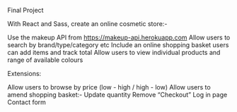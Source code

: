 Final Project

With React and Sass, create an online cosmetic store:-

Use the makeup API from https://makeup-api.herokuapp.com
Allow users to search by brand/type/category etc
Include an online shopping basket users can add items and track total
Allow users to view individual products and range of available colours

Extensions:

Allow users to browse by price (low - high / high - low)
Allow users to amend shopping basket:-
  Update quantity
  Remove
  “Checkout”
Log in page
Contact form
